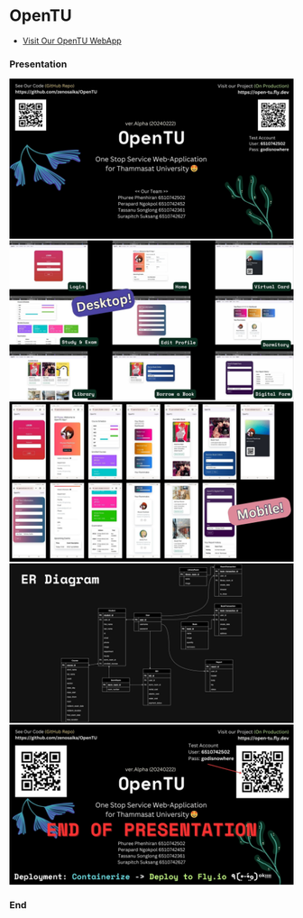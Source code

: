 # OpenTU

- [Visit Our OpenTU WebApp](https://open-tu.fly.dev)

### Presentation
<img src="https://github.com/zenosaika/OpenTU/blob/main/presentation/1.jpg"><br>
<img src="https://github.com/zenosaika/OpenTU/blob/main/presentation/2.jpg"><br>
<img src="https://github.com/zenosaika/OpenTU/blob/main/presentation/3.jpg"><br>
<img src="https://github.com/zenosaika/OpenTU/blob/main/presentation/4.jpg"><br>
<img src="https://github.com/zenosaika/OpenTU/blob/main/presentation/13.jpg"><br>

### End